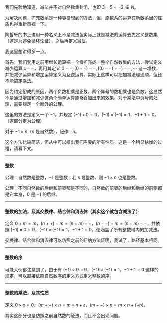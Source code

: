 我们先验地知道，减法并不对自然数集封闭，也即 $3-5=-2\notin N$。

为解决问题，扩充数系是一种容易想到的方法，但，原数系的运算在新数系里的性质也得重新审视一下。

陶哲轩的书上讲用一种名义上不是减法但实际上就是减法的运算去先定义整数集（这是为避免循环论证），之后再定义减法。

我这里想讲得多一点。

首先，我们套用之前用增长运算把一个零扩充成一整个自然数集的方法，尝试定义减少运算 $x--$，再用其定义 $0--,(0--)--,((0--)--)--,\cdots$ 这一堆数，并把减少运算和增加运算定义为互逆运算，实际上这样可以把加减法理通顺，但还不能搞定乘法。

因为约定俗成的原因，两个负数相乘是正数，两个异号的数相乘也是负数，这显然不是通过增加和减少这两个简单运算能够叠加出来的效果，对于乘法中负号的处理，需要规定一个额外的公理。

这里的方法是定义一个 $-1$，并规定 $(-1)\times 0=0$，$(-1)\times (-1)=1$，$-1+1=0$。（这部分定为公理）

对于 $-1\times n$（$n$ 是自然数），记作 $-n$。

这个方法比较简洁，但从中可以推出我们需要的所有性质，这是一个稍显枯燥的过程，请看下文。

---
#### 整数

公理：自然数是整数，$-1$ 是整数；若 $n$ 是整数，则 $-1\times n$ 也是整数。

公理：不同自然数的后继和前驱都是不同的，自然数的前驱的后继和后继的前驱都是它本身，$0$ 是 $-1$ 的后继。



---
#### 整数的加法，及其交换律、结合律和消去律（其实这个就包含减法了）

定义 $0+m=m$，$(n++)+m=(n+m)++$，$(n--)+m=(n+m)--$，并依照 $(-1)\times 0=0$，$(-1)\times (-1)=1$，$-1+1=0$，便涵盖了所有整数域内的加减法。

交换律、结合律和消去律可以仿照之前的归纳方法证明，我试了，路径基本相同。

---
#### 整数的序

可能大伙都注意到了，由于有 $(-1)\times 0=0$，$(-1)\times (-1)=1$，$-1+1=0$ 这样的规定，可以直接依照自然数序的定义方式定义整数的序。

---

#### 整数的乘法，及其性质

定义 $0\times x=0$，$(m++)\times n=m\times n+n$，$(m--)\times n=m\times n+(-n)$。

其实这部分也是仿照之前自然数的证法，而且不会出现问题。

